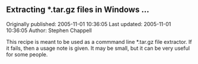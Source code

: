 ## Extracting *.tar.gz files in Windows ...

Originally published: 2005-11-01 10:36:05
Last updated: 2005-11-01 10:36:05
Author: Stephen Chappell

This recipe is meant to be used as a commmand line *.tar.gz file extractor. If it fails, then a usage note is given. It may be small, but it can be very useful for some people.
